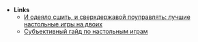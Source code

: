 - **Links**
	- [И одеяло сшить, и сверхдержавой поуправлять: лучшие настольные игры на двоих](https://dtf.ru/boardgames/671646-i-odeyalo-sshit-i-sverhderzhavoy-poupravlyat-luchshie-nastolnye-igry-na-dvoih)
	- [Субъективный гайд по настольным играм](https://vas3k.club/post/4640/)